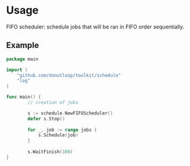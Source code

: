 # Usage

FIFO scheduler: schedule jobs that will be ran in FIFO order sequentially.

## Example 
```go 
package main 

import (
	"github.com/donutloop/toolkit/schedule"
	"log"
)

func main() {
        // creation of jobs

		s := schedule.NewFIFOScheduler()
    	defer s.Stop()
    
    	for _, job := range jobs {
    		s.Schedule(job)
    	}
    
    	s.WaitFinish(100)
}
```